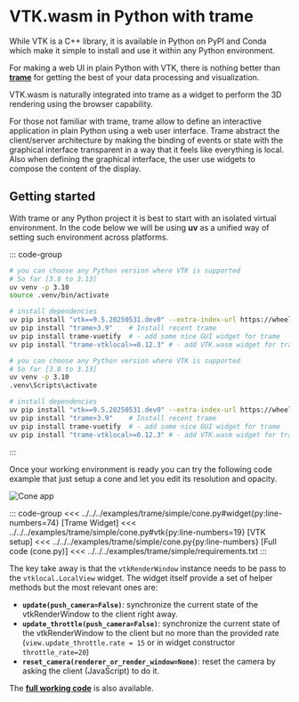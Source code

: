 # VTK.wasm in Python with trame

While VTK is a C++ library, it is available in Python on PyPI and Conda which make it simple to install and use it within any Python environment.

For making a web UI in plain Python with VTK, there is nothing better than [__trame__](https://kitware.github.io/trame/) for getting the best of your data processing and visualization.

VTK.wasm is naturally integrated into trame as a widget to perform the 3D rendering using the browser capability.

For those not familiar with trame, trame allow to define an interactive application in plain Python using a web user interface. Trame abstract the client/server architecture by making the binding of events or state with the graphical interface transparent in a way that it feels like everything is local. Also when defining the graphical interface, the user use widgets to compose the content of the display.

## Getting started

With trame or any Python project it is best to start with an isolated virtual environment. In the code below we will be using __uv__ as a unified way of setting such environment across platforms.

::: code-group
```sh [macOS and Linus]
# you can choose any Python version where VTK is supported
# So far [3.8 to 3.13]
uv venv -p 3.10
source .venv/bin/activate

# install dependencies
uv pip install "vtk==9.5.20250531.dev0" --extra-index-url https://wheels.vtk.org # get latest vtk with all the wasm capabilities
uv pip install "trame>3.9"    # Install recent trame
uv pip install trame-vuetify  # - add some nice GUI widget for trame
uv pip install "trame-vtklocal>=0.12.3" # - add VTK.wasm widget for trame
```
```sh [Windows]
# you can choose any Python version where VTK is supported
# So far [3.8 to 3.13]
uv venv -p 3.10
.venv\Scripts\activate

# install dependencies
uv pip install "vtk==9.5.20250531.dev0" --extra-index-url https://wheels.vtk.org # get latest vtk with all the wasm capabilities
uv pip install "trame>3.9"    # Install recent trame
uv pip install trame-vuetify  # - add some nice GUI widget for trame
uv pip install "trame-vtklocal>=0.12.3" # - add VTK.wasm widget for trame
```
:::

Once your working environment is ready you can try the following code example that just setup a cone and let you edit its resolution and opacity.

![Cone app](/assets/images/trame/cone.png)

::: code-group
<<< ../../../examples/trame/simple/cone.py#widget{py:line-numbers=74} [Trame Widget]
<<< ../../../examples/trame/simple/cone.py#vtk{py:line-numbers=19} [VTK setup]
<<< ../../../examples/trame/simple/cone.py{py:line-numbers} [Full code (cone.py)]
<<< ../../../examples/trame/simple/requirements.txt
:::

The key take away is that the `vtkRenderWindow` instance needs to be pass to the `vtklocal.LocalView` widget. The widget itself provide a set of helper methods but the most relevant ones are:
- __`update(push_camera=False)`__: synchronize the current state of the vtkRenderWindow to the client right away.
- __`update_throttle(push_camera=False)`__: synchronize the current state of the vtkRenderWindow to the client but no more than the provided rate (`view.update_throttle.rate = 15` or in widget constructor `throttle_rate=20`)
- __`reset_camera(renderer_or_render_window=None)`__: reset the camera by asking the client (JavaScript) to do it.

The [__full working code__](https://github.com/Kitware/vtk-wasm/tree/main/examples/trame/simple) is also available. 